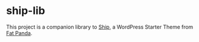 # ship-lib

This project is a companion library to [Ship](https://github.com/withfatpanda/ship), 
a WordPress Starter Theme from [Fat Panda](https://www.withfatpanda.com).